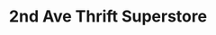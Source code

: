 ---
title: "2nd Ave Thrift Superstore"
url: /laurel/2nd-ave-thrift-superstore/
shop: Gebrauchtwaren
---